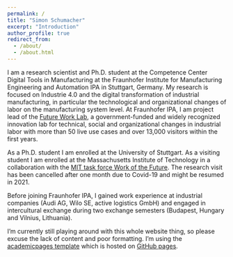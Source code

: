 ```yaml
---
permalink: /
title: "Simon Schumacher"
excerpt: "Introduction"
author_profile: true
redirect_from: 
  - /about/
  - /about.html
---
```


I am a research scientist and Ph.D. student at the Competence Center Digital Tools in Manufacturing at the Fraunhofer Institute for Manufacturing Engineering and Automation IPA in Stuttgart, Germany. My research is focused on Industrie 4.0 and the digital transformation of industrial manufacturing, in particular the technological and organizational changes of labor on the manufacturing system level. At Fraunhofer IPA, I am project lead of the [Future Work Lab](https://futureworklab.de/), a government-funded and widely recognized innovation lab for technical, social and organizational changes in industrial labor with more than 50 live use cases and over 13,000 visitors within the first years.

As a Ph.D. student I am enrolled at the University of Stuttgart. As a visiting student I am enrolled at the Massachusetts Institute of Technology in a collaboration with the [MIT task force Work of the Future](https://workofthefuture.mit.edu/people/simon-schumacher). The research visit has been cancelled after one month due to Covid-19 and might be resumed in 2021.

Before joining Fraunhofer IPA, I gained work experience at industrial companies (Audi AG, Wilo SE, active logistics GmbH) and engaged in intercultural exchange during two exchange semesters (Budapest, Hungary and Vilnius, Lithuania).

I’m currently still playing around with this whole website thing, so please excuse the lack of content and poor formatting. I’m using the [academicpages template](https://github.com/academicpages/academicpages.github.io) which is hosted on [GitHub pages](https://pages.github.com). 
